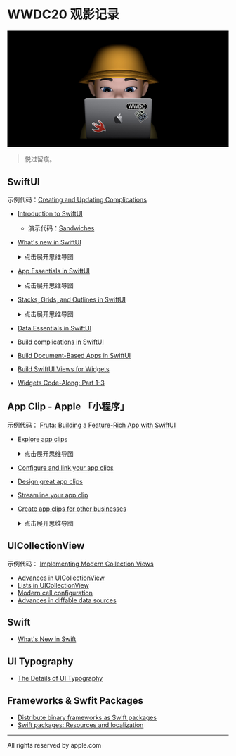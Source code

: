 # WWDC20 观影记录

![WWDC20](./Assets/wwdc20.jpg)

> 悦过留痕。

## SwiftUI

示例代码：[Creating and Updating Complications](./CreatingAndUpdatingComplications)

- [Introduction to SwiftUI](https://developer.apple.com/videos/play/wwdc2020/10119/)

  - 演示代码：[Sandwiches](./Sandwiches)

- [What's new in SwiftUI](https://developer.apple.com/videos/play/wwdc2020/10041/)

  <details><summary>点击展开思维导图</summary>
    <a href="https://share.mubu.com/doc/4dFaRSVP_ho">
    <img src="./MindMaps/What'snewinSwiftUI.png" alt="What's new in SwiftUI">
  </a></details>

- [App Essentials in SwiftUI](https://developer.apple.com/wwdc20/10037)

  <details><summary>点击展开思维导图</summary>
        <a href="https://share.mubu.com/doc/7R3LEB4eUZo">
    <img src="./MindMaps/AppEssentialsinSwiftUI.png" alt="App Essentials in SwiftUI">
  </a></details>

- [Stacks, Grids, and Outlines in SwiftUI](https://wwdc.io/share/wwdc20/10031)

  <details><summary>点击展开思维导图</summary>
        <a href="https://share.mubu.com/doc/3PiEJlsmWao">
    <img src="./MindMaps/StacksGridsandOutlinesinSwiftUI.png" alt="Stacks, Grids, and Outlines in SwiftUI">
  </a></details>

- [Data Essentials in SwiftUI](https://wwdc.io/share/wwdc20/10040)

- [Build complications in SwiftUI](https://developer.apple.com/videos/play/wwdc2020/10048/)

- [Build Document-Based Apps in SwiftUI]()

- [Build SwiftUI Views for Widgets]()

- [Widgets Code-Along: Part 1-3]()

## App Clip - Apple 「小程序」

示例代码： [Fruta: Building a Feature-Rich App with SwiftUI](./FrutaBuildingAFeatureRichAppWithSwiftUI)

- [Explore app clips](https://developer.apple.com/videos/play/wwdc2020/10174)

  <details><summary>点击展开思维导图</summary>
        <a href="https://share.mubu.com/doc/7FTS-wuvaio">
    <img src="./MindMaps/ExploreAppClips.png" alt="Explore app clips">
  </a></details>

- [Configure and link your app clips](https://developer.apple.com/videos/play/wwdc2020/10146/)

- [Design great app clips](https://developer.apple.com/videos/play/wwdc2020/10172)

- [Streamline your app clip](https://developer.apple.com/videos/play/wwdc2020/10120)

- [Create app clips for other businesses](https://wwdc.io/share/wwdc20/10118)

  <details><summary>点击展开思维导图</summary>
          <a href="https://share.mubu.com/doc/6gmq5SaGQIo">
    <img src="./MindMaps/CreateAppClipsforOtherBusinesses.png" alt="Create app clips for other businesses">
  </a></details>

## UICollectionView

示例代码： [Implementing Modern Collection Views](./ImplementingModernCollectionViews)

- [Advances in UICollectionView](https://developer.apple.com/videos/play/wwdc2020/10097/)
- [Lists in UICollectionView](https://developer.apple.com/videos/play/wwdc2020/10026/)
- [Modern cell configuration](https://developer.apple.com/videos/play/wwdc2020/10027/)
- [Advances in diffable data sources](https://developer.apple.com/videos/play/wwdc2020/10045/)

## Swift

- [What's New in Swift]()

## UI Typography

- [The Details of UI Typography]()

## Frameworks & Swfit Packages

- [Distribute binary frameworks as Swift packages](https://developer.apple.com/videos/play/wwdc2020/10147/)
- [Swift packages: Resources and localization](https://developer.apple.com/videos/play/wwdc2020/10169/)

--------------------------------------------------------------------------------

All rights reserved by apple.com
